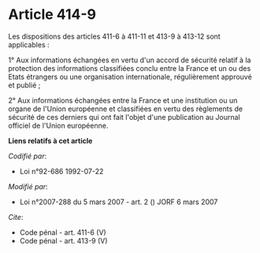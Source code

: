 # Article 414-9

Les dispositions des articles 411-6 à 411-11 et 413-9 à 413-12 sont applicables : 

1° Aux informations échangées en vertu d'un accord de sécurité relatif à la protection des informations classifiées conclu
entre la France et un ou des Etats étrangers ou une organisation internationale, régulièrement approuvé et publié ; 

2° Aux informations échangées entre la France et une institution ou un organe de l'Union européenne et classifiées en vertu
des règlements de sécurité de ces derniers qui ont fait l'objet d'une publication au Journal officiel de l'Union européenne.

**Liens relatifs à cet article**

_Codifié par_:

  - Loi n°92-686 1992-07-22

_Modifié par_:

  - Loi n°2007-288 du 5 mars 2007 - art. 2 () JORF 6 mars 2007

_Cite_:

  - Code pénal - art. 411-6 (V)
  - Code pénal - art. 413-9 (V)
